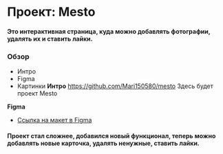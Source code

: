 # Проект: Mesto
#### Это интерактивная страница, куда можно добавлять фотографии, удалять их и ставить лайки.

### Обзор
* Интро
* Figma
* Картинки
**Интро**
https://github.com/Mari150580/mesto
Здесь будет проект Mesto

**Figma**

* [Ссылка на макет в Figma](https://www.figma.com/file/bjyvbKKJN2naO0ucURl2Z0/JavaScript.-Sprint-5?node-id=50160%3A347)

#### Проект стал сложнее, добавился новый функционал, теперь можно добавлять новые карточка, удалять ненужные, ставить лайки.